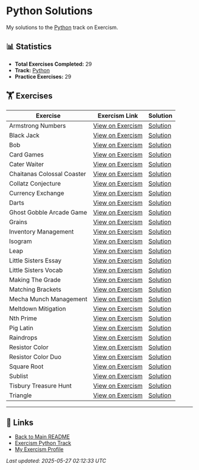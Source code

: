 # Python Solutions

My solutions to the [Python](https://exercism.org/tracks/python) track on Exercism.

## 📊 Statistics

- **Total Exercises Completed:** 29
- **Track:** [Python](https://exercism.org/tracks/python)
- **Practice Exercises:** 29

## 🏋️ Exercises

| Exercise | Exercism Link | Solution |
|----------|---------------|----------|
| Armstrong Numbers | [View on Exercism](https://exercism.org/tracks/python/exercises/armstrong-numbers) | [Solution](armstrong-numbers/README.md) |
| Black Jack | [View on Exercism](https://exercism.org/tracks/python/exercises/black-jack) | [Solution](black-jack/README.md) |
| Bob | [View on Exercism](https://exercism.org/tracks/python/exercises/bob) | [Solution](bob/README.md) |
| Card Games | [View on Exercism](https://exercism.org/tracks/python/exercises/card-games) | [Solution](card-games/README.md) |
| Cater Waiter | [View on Exercism](https://exercism.org/tracks/python/exercises/cater-waiter) | [Solution](cater-waiter/README.md) |
| Chaitanas Colossal Coaster | [View on Exercism](https://exercism.org/tracks/python/exercises/chaitanas-colossal-coaster) | [Solution](chaitanas-colossal-coaster/README.md) |
| Collatz Conjecture | [View on Exercism](https://exercism.org/tracks/python/exercises/collatz-conjecture) | [Solution](collatz-conjecture/README.md) |
| Currency Exchange | [View on Exercism](https://exercism.org/tracks/python/exercises/currency-exchange) | [Solution](currency-exchange/README.md) |
| Darts | [View on Exercism](https://exercism.org/tracks/python/exercises/darts) | [Solution](darts/README.md) |
| Ghost Gobble Arcade Game | [View on Exercism](https://exercism.org/tracks/python/exercises/ghost-gobble-arcade-game) | [Solution](ghost-gobble-arcade-game/README.md) |
| Grains | [View on Exercism](https://exercism.org/tracks/python/exercises/grains) | [Solution](grains/README.md) |
| Inventory Management | [View on Exercism](https://exercism.org/tracks/python/exercises/inventory-management) | [Solution](inventory-management/README.md) |
| Isogram | [View on Exercism](https://exercism.org/tracks/python/exercises/isogram) | [Solution](isogram/README.md) |
| Leap | [View on Exercism](https://exercism.org/tracks/python/exercises/leap) | [Solution](leap/README.md) |
| Little Sisters Essay | [View on Exercism](https://exercism.org/tracks/python/exercises/little-sisters-essay) | [Solution](little-sisters-essay/README.md) |
| Little Sisters Vocab | [View on Exercism](https://exercism.org/tracks/python/exercises/little-sisters-vocab) | [Solution](little-sisters-vocab/README.md) |
| Making The Grade | [View on Exercism](https://exercism.org/tracks/python/exercises/making-the-grade) | [Solution](making-the-grade/README.md) |
| Matching Brackets | [View on Exercism](https://exercism.org/tracks/python/exercises/matching-brackets) | [Solution](matching-brackets/README.md) |
| Mecha Munch Management | [View on Exercism](https://exercism.org/tracks/python/exercises/mecha-munch-management) | [Solution](mecha-munch-management/README.md) |
| Meltdown Mitigation | [View on Exercism](https://exercism.org/tracks/python/exercises/meltdown-mitigation) | [Solution](meltdown-mitigation/README.md) |
| Nth Prime | [View on Exercism](https://exercism.org/tracks/python/exercises/nth-prime) | [Solution](nth-prime/README.md) |
| Pig Latin | [View on Exercism](https://exercism.org/tracks/python/exercises/pig-latin) | [Solution](pig-latin/README.md) |
| Raindrops | [View on Exercism](https://exercism.org/tracks/python/exercises/raindrops) | [Solution](raindrops/README.md) |
| Resistor Color | [View on Exercism](https://exercism.org/tracks/python/exercises/resistor-color) | [Solution](resistor-color/README.md) |
| Resistor Color Duo | [View on Exercism](https://exercism.org/tracks/python/exercises/resistor-color-duo) | [Solution](resistor-color-duo/README.md) |
| Square Root | [View on Exercism](https://exercism.org/tracks/python/exercises/square-root) | [Solution](square-root/README.md) |
| Sublist | [View on Exercism](https://exercism.org/tracks/python/exercises/sublist) | [Solution](sublist/README.md) |
| Tisbury Treasure Hunt | [View on Exercism](https://exercism.org/tracks/python/exercises/tisbury-treasure-hunt) | [Solution](tisbury-treasure-hunt/README.md) |
| Triangle | [View on Exercism](https://exercism.org/tracks/python/exercises/triangle) | [Solution](triangle/README.md) |

---

## 🔗 Links

- [Back to Main README](../README.md)
- [Exercism Python Track](https://exercism.org/tracks/python)
- [My Exercism Profile](https://exercism.org/profiles/princemuel)

*Last updated: 2025-05-27 02:12:33 UTC*
